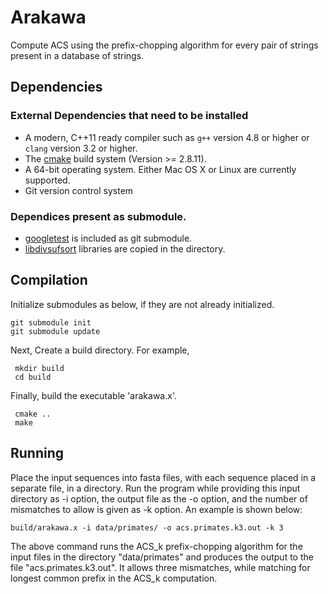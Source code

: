 # Arakawa

Compute ACS using the prefix-chopping algorithm for every pair of strings present in a database of strings.

## Dependencies
### External Dependencies that need to be installed
* A modern, C++11 ready compiler such as `g++` version 4.8 or higher or `clang` version 3.2 or higher.
* The [cmake](www.cmake.org) build system (Version >= 2.8.11).
* A 64-bit operating system. Either Mac OS X or Linux are currently supported.
* Git version control system

### Dependices present as submodule.
* [googletest](https://code.google.com/p/googletest/) is included as git submodule.
* [libdivsufsort](https://github.com/y-256/libdivsufsort) libraries are copied in the directory.

## Compilation

Initialize submodules as below, if they are not already initialized.

    git submodule init
    git submodule update

Next, Create a build directory. For example,

     mkdir build
     cd build

Finally, build the executable 'arakawa.x'.

     cmake ..
     make

## Running

Place the input sequences into fasta files, with each sequence placed in a separate file, in a directory. Run the program while providing this input directory as -i option, the output file as the -o option, and the number of mismatches to allow is given as -k option.
An example is shown below:

    build/arakawa.x -i data/primates/ -o acs.primates.k3.out -k 3

The above command runs the ACS_k prefix-chopping algorithm for the input
files in the directory "data/primates" and produces the output to
the file "acs.primates.k3.out". It allows three mismatches, while
matching for longest common prefix in the ACS_k computation.